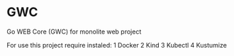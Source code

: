 # GWC
Go WEB Core (GWC) for monolite web project  

For use this project require instaled: 
  1 Docker 
  2 Kind 
  3 Kubectl 
  4 Kustumize
